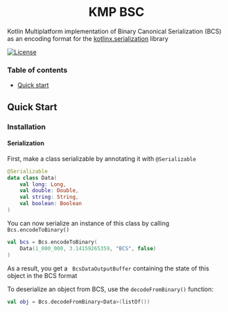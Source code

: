 <h1 align="center">KMP BSC</h1>

Kotlin Multiplatform implementation of Binary Canonical Serialization (BCS) as an encoding format for the [kotlinx.serialization](https://kotlinlang.org/docs/serialization.html#libraries) library

[![License](https://img.shields.io/badge/license-Apache%202.0-blue.svg)](LICENSE)

### Table of contents
- [Quick start](#quick-start)

## Quick Start

### Installation

#### Serialization
First, make a class serializable by annotating it with `@Serializable`

```kotlin
@Serializable
data class Data(
    val long: Long, 
    val double: Double, 
    val string: String, 
    val boolean: Boolean
)
```

You can now serialize an instance of this class by calling `Bcs.encodeToBinary()`

```kotlin
val bcs = Bcs.encodeToBinary(
    Data(1_000_000, 3.14159265359, "BCS", false)
)
```

As a result, you get a ` BcsDataOutputBuffer` containing the state of this object in the BCS format

To deserialize an object from BCS, use the `decodeFromBinary()` function:

```kotlin
val obj = Bcs.decodeFromBinary<Data>(listOf())
```